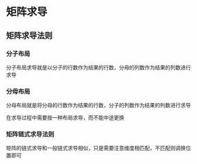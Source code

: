 # 矩阵求导

## 矩阵求导法则

### 分子布局

分子布局求导就是以分子的行数作为结果的行数，分母的列数作为结果的列数进行求导

### 分母布局

分母布局就是将分母的行数作为结果的行数，分子的列数作为结果的列数进行求导

在求导过程中需要按一种布局求导，而不能中途更换

### 矩阵链式求导法则

矩阵的链式求导和一般链式求导相似，只是需要注意维度相匹配，不匹配则调换位置即可

